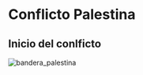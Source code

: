 # Conflicto Palestina

## Inicio del conlficto

![bandera_palestina](https://upload.wikimedia.org/wikipedia/commons/f/f5/Flag_of_Palestine_%28original_version%29.svg)
